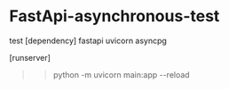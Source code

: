 # FastApi-asynchronous-test

test
[dependency]
fastapi
uvicorn
asyncpg

[runserver]
>> python -m uvicorn main:app --reload